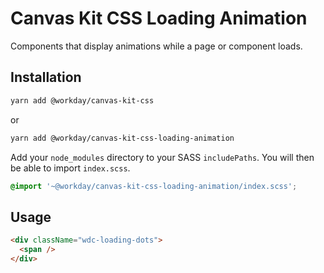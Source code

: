 # Canvas Kit CSS Loading Animation

Components that display animations while a page or component loads.

## Installation

```sh
yarn add @workday/canvas-kit-css
```

or

```sh
yarn add @workday/canvas-kit-css-loading-animation
```

Add your `node_modules` directory to your SASS `includePaths`. You will then be able to import
`index.scss`.

```scss
@import '~@workday/canvas-kit-css-loading-animation/index.scss';
```

## Usage

```html
<div className="wdc-loading-dots">
  <span />
</div>
```
